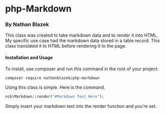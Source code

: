 # php-Markdown
### By Nathan Blazek

This class was created to take markdown data and to render it into HTML. My specific use case had the markdown data stored in a table record. This class translated it to HTML before rendering it to the page.

#### Installation and Usage
To install, use composer and run this command in the root of your project:

`composer require nathanblazek/php-markdown`

Using this class is simple. Here is the command.
```php
ncb\Markdown::render("#Markdown Text Here");
```

Simply insert your markdown text into the render function and you're set.
